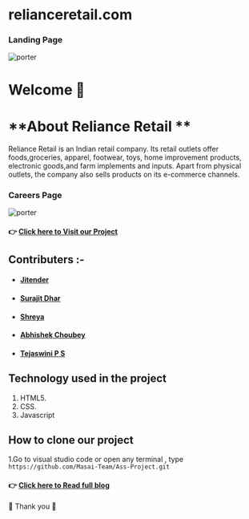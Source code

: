 # relianceretail.com

### Landing Page
![porter](https://miro.medium.com/max/1400/1*aIzeQ-myVVfyfUa-EDeymQ.jpeg)
<!-- ![Reliance Retail](https://github.com/Reshma-fw14/gap.com-backend/blob/main/public/gap%20images/gap1.png) -->

# Welcome :wave:

# **About Reliance Retail **  
Reliance Retail is an Indian retail company. Its retail outlets offer foods,groceries,
apparel, footwear, toys, home improvement products, electronic goods,and farm implements and inputs.
Apart from physical outlets, the company also sells products on its e-commerce channels.

### Careers Page
![porter](https://miro.medium.com/max/1400/1*N1HZkFQm9a4XUblOkeLfiQ.jpeg)

#### 👉 [ Click here to Visit our Project](https://objective-goldstine-7dcfb6.netlify.app/#)

## Contributers :- 
- #### [Jitender](https://www.linkedin.com/in/04jitujatu/)
- #### [Surajit Dhar](https://www.linkedin.com/in/surajit-dhar-ab3390230/)
- #### [Shreya](https://www.linkedin.com/in/shreya-pannase-382814214/)
- #### [Abhishek Choubey](https://www.linkedin.com/in/abhishek-choubey-b060a9171/) 
- #### [Tejaswini P S](https://www.linkedin.com/in/tejaswini-shreeramwar/) 

## Technology used in the project
1. HTML5.
2. CSS.
3. Javascript

## How to clone our project
1.Go to visual studio code or open any terminal , type 
```https://github.com/Masai-Team/Ass-Project.git```

#### 👉 [ Click here to Read full blog](https://medium.com/@surajitgokarna/reliance-retail-team-renaissance-ce23d1df03cd)

🙏 Thank you 🙏
